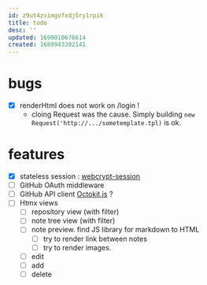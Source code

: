 ```yaml
---
id: z9ut4zvimgofxdj5ry1rpik
title: todo
desc: ''
updated: 1690010676614
created: 1689943392141
---
```


# bugs

 - [X] renderHtml does not work on /login !
   - cloing Request was the cause. Simply building `new Request('http://.../sometemplate.tpl)` is ok.

# features


 - [X] stateless session  : [webcrypt-session](https://github.com/toyamarinyon/webcrypt-session)
 - [ ] GitHub OAuth middleware
 - [ ] GitHub API client [Octokit.js](https://github.com/octokit/octokit.js) ?
 - [ ] Htmx views
   - [ ] repository view (with filter)
   - [ ] note tree view (with filter)  
   - [ ] note preview. find JS library for markdown to HTML 
     - [ ] try to render link between notes  
     - [ ] try to render images.
   - [ ] edit
   - [ ] add 
   - [ ] delete